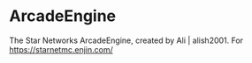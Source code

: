 # ArcadeEngine
The Star Networks ArcadeEngine, created by Ali | alish2001.
For https://starnetmc.enjin.com/
